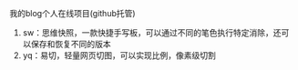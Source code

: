 我的blog个人在线项目(github托管)

1. sw：思维快照，一款快捷手写板，可以通过不同的笔色执行特定消除，还可以保存和恢复不同的版本
2. yq：易切，轻量网页切图，可以实现比例，像素级切割